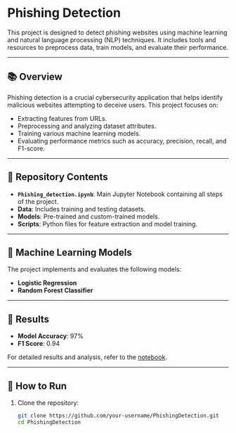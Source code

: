 
# Phishing Detection

This project is designed to detect phishing websites using machine learning and natural language processing (NLP) techniques. It includes tools and resources to preprocess data, train models, and evaluate their performance.

---

## 📚 Overview

Phishing detection is a crucial cybersecurity application that helps identify malicious websites attempting to deceive users. This project focuses on:

- Extracting features from URLs.
- Preprocessing and analyzing dataset attributes.
- Training various machine learning models.
- Evaluating performance metrics such as accuracy, precision, recall, and F1-score.

---

## 📁 Repository Contents

- **`Phishing_detection.ipynb`**: Main Jupyter Notebook containing all steps of the project.
- **Data**: Includes training and testing datasets.
- **Models**: Pre-trained and custom-trained models.
- **Scripts**: Python files for feature extraction and model training.

---

## 🤖 Machine Learning Models

The project implements and evaluates the following models:

- **Logistic Regression**
- **Random Forest Classifier**

---

## 📜 Results

- **Model Accuracy**: 97%
- **F1 Score**: 0.94

For detailed results and analysis, refer to the [notebook](./Phishing_detection.ipynb).

---

## 🚀 How to Run

1. Clone the repository:
   ```bash
   git clone https://github.com/your-username/PhishingDetection.git
   cd PhishingDetection
